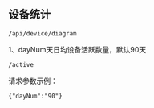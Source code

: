 ## 设备统计

```
/api/device/diagram
```

1、dayNum天日均设备活跃数量，默认90天

```
/active
```

请求参数示例：

```
{"dayNum":"90"}
```



